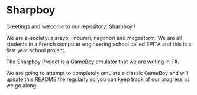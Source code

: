 # Sharpboy

Greetings and welcome to our repository: Sharpboy !

We are s-society: alarsyo, ilnoumri, naganori and megastorm. We are all students in a French computer engineering school called EPITA and this is a first year school project.

The Sharpboy Project is a GameBoy emulator that we are writing in F\#.

We are going to attempt to completely emulate a classic GameBoy and will update this README file regularly so you can keep track of our progress as we go along.

